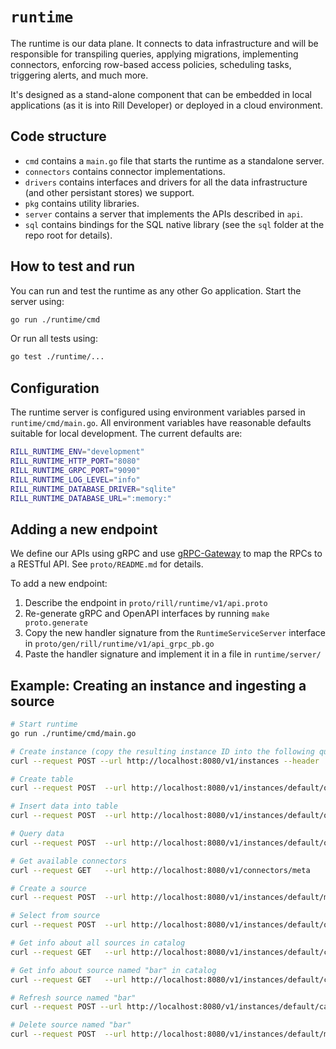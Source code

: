 # `runtime`

The runtime is our data plane. It connects to data infrastructure and will be responsible for transpiling queries, applying migrations, implementing connectors, enforcing row-based access policies, scheduling tasks, triggering alerts, and much more.

It's designed as a stand-alone component that can be embedded in local applications (as it is into Rill Developer) or deployed in a cloud environment.

## Code structure

- `cmd` contains a `main.go` file that starts the runtime as a standalone server.
- `connectors` contains connector implementations.
- `drivers` contains interfaces and drivers for all the data infrastructure (and other persistant stores) we support.
- `pkg` contains utility libraries.
- `server` contains a server that implements the APIs described in `api`.
- `sql` contains bindings for the SQL native library (see the `sql` folder at the repo root for details).

## How to test and run

You can run and test the runtime as any other Go application. Start the server using:
```bash
go run ./runtime/cmd
```
Or run all tests using:
```bash
go test ./runtime/...
```

## Configuration

The runtime server is configured using environment variables parsed in `runtime/cmd/main.go`. All environment variables have reasonable defaults suitable for local development. The current defaults are:

```bash
RILL_RUNTIME_ENV="development"
RILL_RUNTIME_HTTP_PORT="8080"
RILL_RUNTIME_GRPC_PORT="9090"
RILL_RUNTIME_LOG_LEVEL="info"
RILL_RUNTIME_DATABASE_DRIVER="sqlite"
RILL_RUNTIME_DATABASE_URL=":memory:"
```

## Adding a new endpoint

We define our APIs using gRPC and use [gRPC-Gateway](https://grpc-ecosystem.github.io/grpc-gateway/) to map the RPCs to a RESTful API. See `proto/README.md` for details.

To add a new endpoint:
1. Describe the endpoint in `proto/rill/runtime/v1/api.proto`
2. Re-generate gRPC and OpenAPI interfaces by running `make proto.generate`
3. Copy the new handler signature from the `RuntimeServiceServer` interface in `proto/gen/rill/runtime/v1/api_grpc_pb.go`
4. Paste the handler signature and implement it in a file in `runtime/server/`

## Example: Creating an instance and ingesting a source

```bash
# Start runtime
go run ./runtime/cmd/main.go

# Create instance (copy the resulting instance ID into the following queries)
curl --request POST --url http://localhost:8080/v1/instances --header 'Content-Type: application/json' --data '{ "driver": "duckdb", "dsn": "test.db?access_mode=read_write", "exposed": true, "embed_catalog": true, "instance_id": "default" }'

# Create table
curl --request POST  --url http://localhost:8080/v1/instances/default/query  --header 'Content-Type: application/json'  --data '{"sql": "create table foo(x int)"}'

# Insert data into table
curl --request POST  --url http://localhost:8080/v1/instances/default/query  --header 'Content-Type: application/json'  --data '{"sql": "insert into foo(x) values (10,), (20,), (30,)"}'

# Query data
curl --request POST  --url http://localhost:8080/v1/instances/default/query  --header 'Content-Type: application/json'  --data '{"sql": "select * from foo"}'

# Get available connectors
curl --request GET   --url http://localhost:8080/v1/connectors/meta

# Create a source
curl --request POST  --url http://localhost:8080/v1/instances/default/migrate/single  --header 'Content-Type: application/json'  --data "{\"sql\": \"create source bar with connector = 'file', path = './web-local/test/data/AdBids.csv' \"}"

# Select from source
curl --request POST  --url http://localhost:8080/v1/instances/default/query  --header 'Content-Type: application/json'  --data '{"sql": "select * from bar limit 100"}'

# Get info about all sources in catalog
curl --request GET   --url http://localhost:8080/v1/instances/default/catalog

# Get info about source named "bar" in catalog
curl --request GET   --url http://localhost:8080/v1/instances/default/catalog/bar

# Refresh source named "bar"
curl --request POST --url http://localhost:8080/v1/instances/default/catalog/bar/refresh

# Delete source named "bar"
curl --request POST  --url http://localhost:8080/v1/instances/default/migrate/single/delete  --header 'Content-Type: application/json'  --data '{ "name": "bar"}'
```
